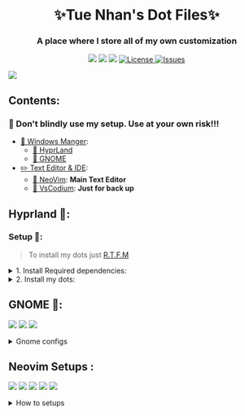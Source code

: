 <div align="center">
    <h1>✨Tue Nhan's Dot Files✨</h1>
    <h3>A place where I store all of my own customization </h3>
</div>

<div align="center">

![](https://img.shields.io/github/last-commit/iamverysimp1e/dots?&style=for-the-badge&color=C9CBFF&logoColor=D9E0EE&labelColor=302D41)
![](https://img.shields.io/github/stars/iamverysimp1e/dots?style=for-the-badge&logo=starship&color=8bd5ca&logoColor=D9E0EE&labelColor=302D41)
[![](https://img.shields.io/github/repo-size/iamverysimp1e/dots?color=%23DDB6F2&label=SIZE&logo=codesandbox&style=for-the-badge&logoColor=D9E0EE&labelColor=302D41)](https://github.com/iamverysimp1e/dots)
<a href="https://github.com/iamverysimp1e/dots/blob/main/LICENSE">
<img alt="License" src="https://img.shields.io/github/license/iamverysimp1e/dots?style=for-the-badge&logo=starship&color=ee999f&logoColor=D9E0EE&labelColor=302D41" />
</a>
<a href="https://github.com/iamverysimp1e/dots/issues">
<img alt="Issues" src="https://img.shields.io/github/issues/iamverysimp1e/dots?style=for-the-badge&logo=bilibili&color=F5E0DC&logoColor=D9E0EE&labelColor=302D41" />
</a>

</div>

![](https://raw.githubusercontent.com/iamverysimp1e/dots/main/ScreenShots/Combined.png)

## Contents:

### **👻 Don't blindly use my setup. Use at your own risk!!!**

- [🌿 Windows Manger]():
  - [🍚 HyprLand](#hypr)
  - [🍙 GNOME](#gnome)
- [✏️ Text Editor & IDE]():
  - [💫 NeoVim](#neovim): **Main Text Editor**
  - [🔱 VsCodium](#VsCodium): **Just for back up**

## Hyprland 🍚<a name = "hypr"></a>:

### Setup 🔧:

> To install my dots just [R.T.F.M](https://en.wikipedia.org/wiki/RTFM)

<details><summary> 1. Install Required dependencies: </summary><blockquote>

⚠️ This setup instructions only provided for Arch Linux (and other Arch-based distributions)

- First of all, Install the newest [Hyprland](https://hyprland.org/) using this [guide](https://wiki.hyprland.org/Getting-Started/Installation/) depend on your Distro:

  ```zsh
  yay -S hyprland-git
  ```

- Base setups:

  - Install Rofi, Dunst, kitty terminal, swaybg, swaylock-effects, swayidle, pamixer, light, Brillo:

  ```
  yay -S rofi dunst kitty swaybg swaylock-effects swayidle pamixer light brillo
  ```

    <details><summary> Eww bar version</summary><blockquote>

  ```
  yay -S bc blueberry bluez coreutlis dbus findutlis gawk gnunet jaq light networkmanager network-manager-applet pavucontrol playerctl procps ripgrep socat udev upower util-linux wget wireplumber wlogout eww-wayland
  ```

    </blockquote></details>

    <details><summary> Waybar version</summary><blockquote>

  ![](https://raw.githubusercontent.com/iamverysimp1e/dots/main/ScreenShots/HyprLand/archive/Rice1.png)
  ![](https://raw.githubusercontent.com/iamverysimp1e/dots/main/ScreenShots/HyprLand/archive/Rice2.png)
  ![](https://raw.githubusercontent.com/iamverysimp1e/dots/main/ScreenShots/HyprLand/archive/Rice3.png)
  ![](https://raw.githubusercontent.com/iamverysimp1e/dots/main/ScreenShots/HyprLand/archive/Rice4.png)

  - You just simply install waybar-hyprland package:

    ```
    yay -S waybar-hyprland
    ```

    </blockquote></details>

- Other Utilities:

  - For screenshots tools to be work you have to install grim, swappy, slurp:

    ```
    yay -S grim swappy slurp
    ```

  - Emoji icons selector
    ```
    yay -S rofi-emoji
    ```
    > Also see [must have apps ](https://wiki.hyprland.org/Useful-Utilities/Must-have/) and [awesome-hyprland](https://github.com/hyprland-community/awesome-hyprland) for more.

- Also, if you want gtk applications to fits with my colorscheme on my dots, I recommend the [decay themes](https://github.com/decaycs/decay-gtk).
  To change the gtk themes I use nwg-look.
  > First, Install nwg-look
  ```
  yay -S nwg-look
  ```
  > Then, Install decay themes using the [this](https://github.com/decaycs/decay-gtk/#Installation) instruction.
  ```
  git clone --depth=1 https://github.com/decaycs/decay-gtk
  cd decay-gtk
  mkdir -p ~/.themes
  # Put any theme you want from the Themes folder into the created .themes folder
  cp -r ./Themes/<theme> ~/.themes
  ```
  > After that, launch nwg-look then choose the decay themes

</blockquote></details>

<details><summary>2. Install my dots:</summary><blockquote>

> Clone the repos

```zsh
git clone https://github.com/iamverysimp1e/dots
cd dots/config
```

> Copy configs files

```zsh
cp -r waybar kitty hypr rofi dunst swaylock eww ~/.config
```

> Install a few font

Necessary Font:

- [JetBrains Mono Nerd Font](https://github.com/ryanoasis/nerd-fonts/releases/download/v2.2.2/JetBrainsMono.zip)

- [Material Design Icons](https://github.com/google/material-design-icons/tree/master/variablefont)

  > Note that install the [MaterialSymbolsOutlined](https://github.com/google/material-design-icons/raw/master/variablefont/MaterialSymbolsOutlined%5BFILL%2CGRAD%2Copsz%2Cwght%5D.ttf) and [this](https://github.com/google/material-design-icons/raw/master/variablefont/MaterialSymbolsOutlined%5BFILL%2CGRAD%2Copsz%2Cwght%5D.woff2) , **just to make sure**

- [Products Sans](https://github.com/iamverysimp1e/fonts/raw/master/product-sans.zip)

Optional Font:

- [NotoColorEmoji](https://github.com/googlefonts/noto-emoji/raw/main/fonts/NotoColorEmoji.ttf)
- [Codicon](https://github.com/microsoft/vscode-codicons/raw/main/dist/codicon.ttf)

> Or either way, check my [fonts](https://github.com/iamverysimp1e/fonts) repos where i store all of the programming fonts.

Once you download them and unpack them, place them into `~/.fonts` or `~/.local/share/fonts.`

Then run this command for your system to detect the newly installed fonts.

```
fc-cache -fv
```

Congratulations! You had installed this beautiful rice on your machine🍚
Log out your current desktop session and login to Hyprland:)

## Credits

Thanks to:

- [R/unixporn community](https://www.reddit.com/r/unixporn/)
- [Hyprland Development Discord server](https://discord.com/invite/hQ9XvMUjjr)
- [fufexan](https://github.com/fufexan/dotfiles) for the eww widgets :)

</blockquote></details>

## GNOME 🍙<a name = "gnome"></a>:

![](https://raw.githubusercontent.com/iamverysimp1e/dots/main/ScreenShots/Gnome_Rice/Rice1.png)
![](https://raw.githubusercontent.com/iamverysimp1e/dots/main/ScreenShots/Gnome_Rice/Rice2.png)
![](https://raw.githubusercontent.com/iamverysimp1e/dots/main/ScreenShots/Gnome_Rice/Rice3.png)

<details><summary> Gnome configs </summary><blockquote>

- GTK Themes: Based on [AestheticStuff by Rxyhn](https://github.com/rxyhn/AestheticStuff)

- GTK Icons:[Papirus icons ](https://www.gnome-look.org/p/1166289)

- [Mutter Rounded (Optional)](https://github.com/yilozt/mutter-rounded): Windows manager for GNOME (for blur windows effect)
- [Gnome Shell Extensions](https://extensions.gnome.org/):

  - [Aylur's Widget](https://extensions.gnome.org/extension/5338/aylurs-widgets/): Beautiful Plugins with customizable bar
  - [Blur My Shell](https://extensions.gnome.org/extension/3193/blur-my-shell/): Blur the gnome shell
  - [User Themes](https://extensions.gnome.org/extension/19/user-themes/): Load shell themes from user directories
  - [Color Picker](https://extensions.gnome.org/extension/3396/color-picker/): The simple color picker for gnome shell
  - [Compiz alike magic lamp effect](https://extensions.gnome.org/extension/3740/compiz-alike-magic-lamp-effect/): Magic lamp effect alike the macOS minimize effect
  - [Extension List](https://extensions.gnome.org/extension/3088/extension-list/): A Simple Gnome shell extension manager in the top panel
  - [Just Perfection](https://extensions.gnome.org/extension/3843/just-perfection/): SImple tweak tools to customize the gnome shell and disable some UI Features
  - [Open Weather](https://extensions.gnome.org/extension/750/openweather/): A simple weather app for gnome shell
  - [Sound Input & Output Device Chooser](https://extensions.gnome.org/extension/906/sound-output-device-chooser/):Shows a list of sound output and input devices (similar to gnome sound settings) in the status menu below the volume slider.
  - [Unite](https://extensions.gnome.org/extension/1287/unite/): Remove the title bars of the windows for the minimalist in windows
  - [Vitals](https://extensions.gnome.org/extension/1460/vitals/): A simple system monitor on the top bar
  - [gtk title bar](https://extensions.gnome.org/extension/1732/gtk-title-bar/):remove title bar for non-gtk apps with minimal inference
  - [Rounded Window Corners](https://extensions.gnome.org/extension/5237/rounded-window-corners/): Rounded corners for all windows

  - Bar (based on [smooth by Aylur Themes ](https://github.com/Aylur/dotfiles/tree/main/Smooth/gnome-shell)):

    **DISCLAIMER ⚠️: This bar color mod is still in progress and some color sections may not appear correctly if you want to contribute really grateful about that !**

    - Install all of the Extensions above then copy .themes to ~/.themes
    - Open Gnome tweaks -> Appearance -> Shell -> Choose Smooth

- Gnome tweaks (for apply themes and icons ) installation:

  ```fish
  sudo apt update && sudo apt upgrade
  sudo apt install gnome-tweaks
  ```

    </blockquote></details>
  </blockquote></details>

## Neovim Setups <a name = "neovim"></a>:

![](https://github.com/iamverysimp1e/dots/blob/main/ScreenShots/Neovim/neovim_rice1.png)
![](https://github.com/iamverysimp1e/dots/blob/main/ScreenShots/Neovim/neovim_rice2.png)
![](https://github.com/iamverysimp1e/dots/blob/main/ScreenShots/Neovim/neovim_rice3.png)
![](https://github.com/iamverysimp1e/dots/blob/main/ScreenShots/Neovim/neovim_rice4.png)
![](https://github.com/iamverysimp1e/dots/blob/main/ScreenShots/Neovim/neovim_rice5.png)

<details><summary>How to setups</summary><blockquote>

- Setups:

```
├── init.lua
├── lua
│   └── user
│       ├── alpha.lua
│       ├── autocommands.lua
│       ├── autopairs.lua
│       ├── bufferline.lua
│       ├── cmp.lua
│       ├── colorizer.lua
│       ├── colorscheme.lua
│       ├── comment.lua
│       ├── gitsigns.lua
│       ├── impatient.lua
│       ├── indentline.lua
│       ├── keymaps.lua
│       ├── lsp
│       │   ├── configs.lua
│       │   ├── handlers.lua
│       │   ├── init.lua
│       │   ├── lspsaga.lua
│       │   ├── null-ls.lua
│       │   └── settings
│       │       ├── jsonls.lua
│       │       ├── pyright.lua
│       │       ├── sumneko_lua.lua
│       │       └── tsserver.lua
│       ├── lualine.lua
│       ├── nvim-transparent.lua
│       ├── nvim-tree.lua
│       ├── options.lua
│       ├── plugins.lua
│       ├── project.lua
│       ├── syntax.lua
│       ├── telescope.lua
│       ├── toggleterm.lua
│       ├── treesitter.lua
│       ├── truezen.lua
│       ├── whichkey.lua
│       └── winbar.lua
└── plugin
    └── packer_compiled.lua
```

<details><summary>1. Install NeoVim</summary><blockquote>
I recommend the NeoVim Nightly Version, my NeoVim configs also work with the Release version but there're some error while installations.

- On Arch:

  > Assume that your package manager is yay

  ```
  yay -S nvim-nightly
  # or
  yay -S neovim-git
  ```

- On Ubuntu

```
sudo add-apt-repository ppa:neovim-ppa/unstable
sudo apt update && sudo apt upgrade
sudo apt install neovim
```

</blockquote></details>

<details><summary>2. Install required dependencies </summary><blockquote>
- You probably notice you don't have support for copy and paste also that python and node haven't been setup
  
  - If you on X11 install xsel and xclip

    - On Ubuntu:
    ```
    sudo apt install xsel xclip
    ```

    - On Arch:
    ```
    sudo pacman -S xsel xclip
    ```

- But if you on Wayland like me, install wlcopy & wl-clipboard

  - On Arch:

  ```
  sudo pacman -S wlcopy wl-clipboard
  ```

  - On Ubuntu:

  ```
  sudo apt install wlcopy wl-clipboard
  ```

- Next we need to install python support (Node is optional)
  - Neovim python support:
  ```
  pip install pynvim
  # or
  pip3 install pynvim
  ```
  - Neovim Node support
  ```
  npm i -g neovim
  ```
- Other dependencies for formatting & finding text:):

  - Prettier

  ```bash
  npm install -g prettier
  ```

  - Black (Python formatter)

  ```bash
  pip install black
  ```

  - Ripgrep

  ```
  paru -S ripgrep
  ```

- On Fedora you have to install c++ and lstdc++ :

```bash
sudo dnf install g++
#and
sudo yum install glibc-static libstdc++-static -y;
```

- On windows you have to install
  - [gcc]():
    ```bash
    sccop install gcc
    ```
  - [Zig]()
    ```bash
    scoop install zig
    ```

</details>
</blockquote></details>
